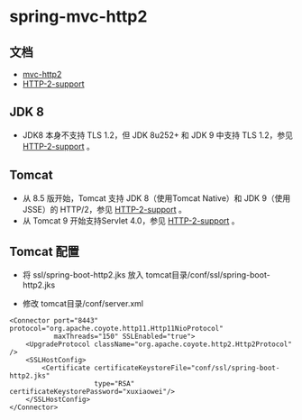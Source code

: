 # spring-mvc-http2

## 文档

- [mvc-http2](https://docs.spring.io/spring/docs/current/spring-framework-reference/web.html#mvc-http2)
- [HTTP-2-support](https://github.com/spring-projects/spring-framework/wiki/HTTP-2-support)

## JDK 8

- JDK8 本身不支持 TLS 1.2，但 JDK 8u252+ 和 JDK 9 中支持 TLS 1.2，参见 [HTTP-2-support](https://github.com/spring-projects/spring-framework/wiki/HTTP-2-support) 。

## Tomcat

- 从 8.5 版开始，Tomcat 支持 JDK 8（使用Tomcat Native）和 JDK 9（使用JSSE）的 HTTP/2，参见 [HTTP-2-support](https://github.com/spring-projects/spring-framework/wiki/HTTP-2-support) 。
- 从 Tomcat 9 开始支持Servlet 4.0，参见 [HTTP-2-support](https://github.com/spring-projects/spring-framework/wiki/HTTP-2-support) 。

## Tomcat 配置

- 将 ssl/spring-boot-http2.jks 放入 tomcat目录/conf/ssl/spring-boot-http2.jks

- 修改 tomcat目录/conf/server.xml
~~~
<Connector port="8443" protocol="org.apache.coyote.http11.Http11NioProtocol"
           maxThreads="150" SSLEnabled="true">
    <UpgradeProtocol className="org.apache.coyote.http2.Http2Protocol" />
    <SSLHostConfig>
        <Certificate certificateKeystoreFile="conf/ssl/spring-boot-http2.jks"
                     type="RSA" certificateKeystorePassword="xuxiaowei"/>
    </SSLHostConfig>
</Connector>
~~~
